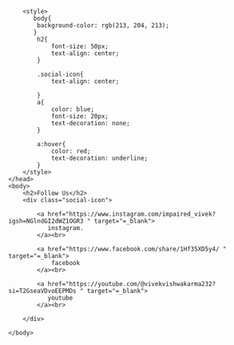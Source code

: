 <!DOCTYPE html>
<html>
    <head>
        <title> Links</title>
        
        <style>
           body{
            background-color: rgb(213, 204, 213);
           }
            h2{
                font-size: 50px;
                text-align: center;
            }
            
            .social-icon{
                text-align: center;
              
            }
            a{
                color: blue;
                font-size: 20px;
                text-decoration: none;
            }

            a:hover{
                color: red;
                text-decoration: underline;
            }
        </style>
    </head>
    <body>
        <h2>Follow Us</h2>
        <div class="social-icon">

            <a href="https://www.instagram.com/impaired_vivek?igsh=NGlndGI2dWZ1OGR3 " target="=_blank">
               instagram.
            </a><br>

            <a href="https://www.facebook.com/share/1Hf35XD5y4/ " target="=_blank">
                facebook
            </a><br>

            <a href="https://youtube.com/@vivekvishwakarma232?si=T2GseaVDvoEEPMDs " target="=_blank">
               youtube
            </a><br>

        </div>

    </body>
</html>
